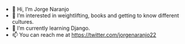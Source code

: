 - 👋 Hi, I’m Jorge Naranjo 
- 👀 I’m interested in weightlifting, books and getting to know different cultures.
- 🌱 I’m currently learning Django.
- 📫 You can reach me at https://twitter.com/jorgenaranjo22

<!---
NaranjoJorge/NaranjoJorge is a ✨ special ✨ repository because its `README.md` (this file) appears on your GitHub profile.
You can click the Preview link to take a look at your changes.
--->
